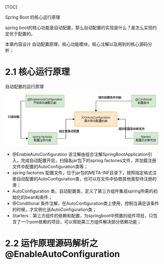 [TOC]

Spring Boot 的核心运行原理

spring boot的核心功能是自动配置，那么自动配置的实现是什么？是怎么实现约定优于配置的。

本章内容设计 自动配置原理，核心功能模块，核心注解以及用到的核心源码分析；

# 2.1 核心运行原理

自动配置的运行原理

![自动配置功能核心运行原理](./imgs/spring-boot-book-自动装配.png)



- @EnableAutoConfiguration 该注解由组合注解SpringBootApplication引入，完成自动配置开启，扫描各jar包下的spring.factories文件，并加载注册文件中配置的AutoConfiguration类等；
- spring.factories 配置文件，位于jar包的META-INF目录下，按照指定格式注册自动配置的AutoConfiguration类，也可以在文件中协商其他类型待注册的类；
- AutoConfiguration 类，自动配置类，定义了第三方组件集成spring所需的初始化的bean和条件；
- @Conditional 条件注解，在AutoConfiguration类上使用，控制当满足该条件的时候，才实例化该AutoConfiguration类；
- Starters：第三方组件的依赖和配置，为springboot中预置的组件项目，只包含了一个pom依赖的项目，可以帮助第三方组件解决部分依赖功能；



# 2.2 运作原理源码解析之 @EnableAutoConfiguration